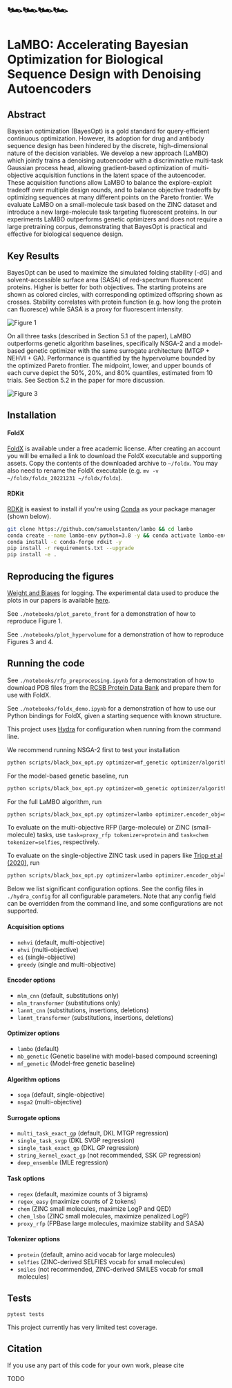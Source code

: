 # 🏎️🏎️🏎️🏎️
# LaMBO: Accelerating Bayesian Optimization for Biological Sequence Design with Denoising Autoencoders

## Abstract

Bayesian optimization (BayesOpt) is a gold standard for query-efficient continuous optimization.
However, its adoption for drug and antibody sequence design has been hindered by the discrete, high-dimensional nature of the decision variables. 
We develop a new approach (LaMBO) which jointly trains a denoising autoencoder with a discriminative multi-task Gaussian process head, allowing gradient-based optimization of multi-objective acquisition functions in the latent space of the autoencoder.
These acquisition functions allow LaMBO to balance the explore-exploit tradeoff over multiple design rounds, and to balance objective tradeoffs by optimizing sequences at many different points on the Pareto frontier.
We evaluate LaMBO on a small-molecule task based on the ZINC dataset and introduce a new large-molecule task targeting fluorescent proteins.
In our experiments LaMBO outperforms genetic optimizers and does not require a large pretraining corpus, demonstrating that BayesOpt is practical and effective for biological sequence design.

## Key Results

BayesOpt can be used to maximize the simulated folding stability (-dG) and solvent-accessible surface area (SASA) of red-spectrum fluorescent proteins.
Higher is better for both objectives.
The starting proteins are shown as colored circles, with corresponding optimized offspring shown as crosses.
Stability correlates with protein function (e.g. how long the protein can fluoresce) while SASA is a proxy for fluorescent intensity.

![Figure 1](https://github.com/samuelstanton/lambo/blob/main/lambo/assets/figures/lambo_pareto_front.png?raw=true)

On all three tasks (described in Section 5.1 of the paper), LaMBO outperforms genetic algorithm baselines, specifically NSGA-2 and a model-based genetic optimizer with the same surrogate architecture (MTGP + NEHVI + GA). 
Performance is quantified by the hypervolume bounded by the optimized Pareto frontier.
The midpoint, lower, and upper bounds of each curve depict the 50\%, 20\%, and 80\% quantiles, estimated from 10 trials. 
See Section 5.2 in the paper for more discussion.

![Figure 3](https://github.com/samuelstanton/lambo/blob/main/lambo/assets/figures/lambo_ga_comparison.png?raw=true)


## Installation

#### FoldX
[FoldX](https://foldxsuite.crg.eu/academic-license-info) is available under a free academic license. 
After creating an account you will be emailed a link to download the FoldX executable and supporting assets.
Copy the contents of the downloaded archive to `~/foldx`.
You may also need to rename the FoldX executable (e.g. `mv -v ~/foldx/foldx_20221231 ~/foldx/foldx`).

#### RDKit
[RDKit](https://www.rdkit.org/) is easiest to install if you're using [Conda](https://docs.conda.io/en/latest/)
as your package manager (shown below).


```bash
git clone https://github.com/samuelstanton/lambo && cd lambo
conda create --name lambo-env python=3.8 -y && conda activate lambo-env
conda install -c conda-forge rdkit -y
pip install -r requirements.txt --upgrade
pip install -e .
```

## Reproducing the figures

[Weight and Biases](https://docs.wandb.ai/) for logging.
The experimental data used to produce the plots in our papers is available [here](https://wandb.ai/samuelstanton/lambo).

See `./notebooks/plot_pareto_front` for a demonstration of how to reproduce Figure 1.

See `./notebooks/plot_hypervolume` for a demonstration of how to reproduce Figures 3 and 4.

## Running the code

See `./notebooks/rfp_preprocessing.ipynb` for a demonstration of how to download PDB files from the [RCSB Protein Data Bank](https://www.rcsb.org/)
and prepare them for use with FoldX.

See `./notebooks/foldx_demo.ipynb` for a demonstration of how to use our Python bindings for FoldX, 
given a starting sequence with known structure.

This project uses [Hydra](https://hydra.cc/) for configuration when running from the command line.

We recommend running NSGA-2 first to test your installation

```bash
python scripts/black_box_opt.py optimizer=mf_genetic optimizer/algorithm=nsga2 task=regex tokenizer=protein
```

For the model-based genetic baseline, run
```bash
python scripts/black_box_opt.py optimizer=mb_genetic optimizer/algorithm=soga optimizer.encoder_obj=mll task=regex tokenizer=protein surrogate=multi_task_exact_gp acquisition=nehvi
```

For the full LaMBO algorithm, run
```bash
python scripts/black_box_opt.py optimizer=lambo optimizer.encoder_obj=mlm task=regex tokenizer=protein surrogate=multi_task_exact_gp acquisition=nehvi
```

To evaluate on the multi-objective RFP (large-molecule) or ZINC (small-molecule) tasks,
use `task=proxy_rfp tokenizer=protein` and `task=chem tokenizer=selfies`,
respectively.

To evaluate on the single-objective ZINC task used in papers like
[Tripp et al (2020)](https://proceedings.neurips.cc/paper/2020/hash/81e3225c6ad49623167a4309eb4b2e75-Abstract.html),
run

```bash
python scripts/black_box_opt.py optimizer=lambo optimizer.encoder_obj=lanmt task=chem_lsbo tokenizer=selfies surrogate=single_task_svgp acquisition=ei encoder=lanmt_cnn
```


Below we list significant configuration options.
See the config files in `./hydra_config` for all configurable parameters.
Note that any config field can be overridden from the command line, and some configurations are not supported. 

#### Acquisition options
- `nehvi` (default, multi-objective)
- `ehvi` (multi-objective)
- `ei` (single-objective)
- `greedy` (single and multi-objective)

#### Encoder options
- `mlm_cnn` (default, substitutions only)
- `mlm_transformer` (substitutions only)
- `lanmt_cnn` (substitutions, insertions, deletions)
- `lanmt_transformer` (substitutions, insertions, deletions)

#### Optimizer options
- `lambo` (default)
- `mb_genetic` (Genetic baseline with model-based compound screening)
- `mf_genetic` (Model-free genetic baseline)

#### Algorithm options
- `soga` (default, single-objective)
- `nsga2` (multi-objective)

#### Surrogate options
- `multi_task_exact_gp` (default, DKL MTGP regression)
- `single_task_svgp` (DKL SVGP regression)
- `single_task_exact_gp` (DKL GP regression)
- `string_kernel_exact_gp` (not recommended, SSK GP regression)
- `deep_ensemble` (MLE regression)

#### Task options
- `regex` (default, maximize counts of 3 bigrams)
- `regex_easy` (maximize counts of 2 tokens)
- `chem` (ZINC small molecules, maximize LogP and QED)
- `chem_lsbo` (ZINC small molecules, maximize penalized LogP)
- `proxy_rfp` (FPBase large molecules, maximize stability and SASA)

#### Tokenizer options
- `protein` (default, amino acid vocab for large molecules)
- `selfies` (ZINC-derived SELFIES vocab for small molecules)
- `smiles` (not recommended, ZINC-derived SMILES vocab for small molecules)


## Tests

`pytest tests`

This project currently has very limited test coverage.

## Citation

If you use any part of this code for your own work, please cite

TODO


